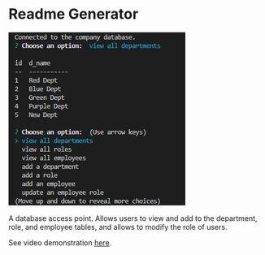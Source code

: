 # Readme Generator

![Sample view.](./assets/sample.png)

A database access point. Allows users to view and add to the department, role, and employee tables, and allows to modify the role of users.

See video demonstration [here](https://drive.google.com/file/d/1FVI6v6UDImgpsC9jG3LWAZFXSROBoI7T/view).